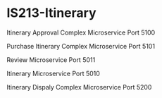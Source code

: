 # IS213-Itinerary

Itinerary Approval Complex Microservice Port 5100

Purchase Itinerary Complex Microservice Port 5101

Review Microservice Port 5011

Itinerary Microservice Port 5010

Itinerary Dispaly Complex Microservice Port 5200

